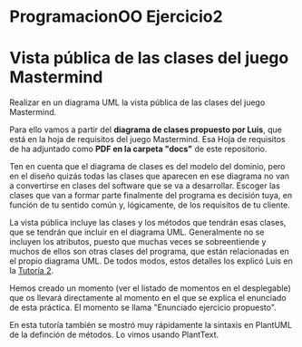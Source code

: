 # ProgramacionOO Ejercicio2
# Vista pública de las clases del juego Mastermind

Realizar en un diagrama UML la vista pública de las clases del juego Mastermind.

Para ello vamos a partir del **diagrama de clases propuesto por Luis**, que está en la hoja de requisitos del juego Mastermind. Esa Hoja de requisitos de ha adjuntado como **PDF en la carpeta "docs"** de este repositorio.

Ten en cuenta que el diagrama de clases es del modelo del dominio, pero en el diseño quizás todas las clases que aparecen en ese diagrama no van a convertirse en clases del software que se va a desarrollar. Escoger las clases que van a formar parte finalmente del programa es decisión tuya, en función de tu sentido común y, lógicamente, de los requisitos de tu cliente.

La vista pública incluye las clases y los métodos que tendrán esas clases, que se tendrán que incluir en el diagrama UML. Generalmente no se incluyen los atributos, puesto que muchas veces se sobreentiende y muchos de ellos son otras clases del programa, que están relacionadas en el propio diagrama UML. De todos modos, estos detalles los explicó Luis en la [Tutoría 2](https://escuela.it/cursos/programacion-orientada-a-objetos/clase/tutoria-vista-publica). 

Hemos creado un momento (ver el listado de momentos en el desplegable) que os llevará directamente al momento en el que se explica el enunciado de esta práctica. El momento se llama "Enunciado ejercicio propuesto". 

En esta tutoría también se mostró muy rápidamente la sintaxis en PlantUML de la definción de métodos. Lo vimos usando PlantText.
